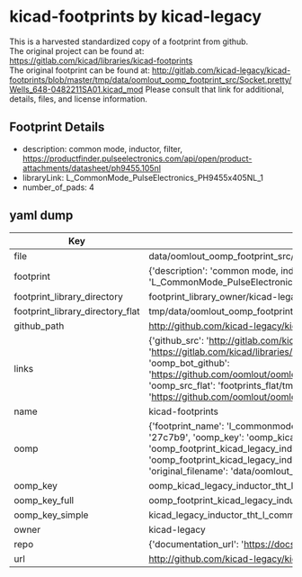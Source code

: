 # kicad-footprints by kicad-legacy  
This is a harvested standardized copy of a footprint from github.  
The original project can be found at:  
https://gitlab.com/kicad/libraries/kicad-footprints  
The original footprint can be found at:
http://gitlab.com/kicad-legacy/kicad-footprints/blob/master/tmp/data/oomlout_oomp_footprint_src/Socket.pretty/Wells_648-0482211SA01.kicad_mod
Please consult that link for additional, details, files, and license information.  
## Footprint Details
* description: common mode, inductor, filter, https://productfinder.pulseelectronics.com/api/open/product-attachments/datasheet/ph9455.105nl  
* libraryLink: L_CommonMode_PulseElectronics_PH9455x405NL_1  
* number_of_pads: 4  
## yaml dump  
| Key | Value |  
| --- | --- |  
| file | data/oomlout_oomp_footprint_src/kicad-footprints/Inductor_THT.pretty/L_CommonMode_PulseElectronics_PH9455x405NL_1.kicad_mod |  
| footprint | {'description': 'common mode, inductor, filter, https://productfinder.pulseelectronics.com/api/open/product-attachments/datasheet/ph9455.105nl', 'libraryLink': 'L_CommonMode_PulseElectronics_PH9455x405NL_1', 'number_of_pads': 4} |  
| footprint_library_directory | footprint_library_owner/kicad-legacy_kicad-footprints |  
| footprint_library_directory_flat | tmp/data/oomlout_oomp_footprint_src/footprints_flat/kicad_legacy_inductor_tht_l_commonmode_pulseelectronics_ph9455x405nl_1/working |  
| github_path | http://github.com/kicad-legacy/kicad-footprints/blob/master/tmp/data/oomlout_oomp_footprint_src/Inductor_THT.pretty/L_CommonMode_PulseElectronics_PH9455x405NL_1.kicad_mod |  
| links | {'github_src': 'http://gitlab.com/kicad-legacy/kicad-footprints/blob/master/tmp/data/oomlout_oomp_footprint_src/Socket.pretty/Wells_648-0482211SA01.kicad_mod', 'github_src_repo': 'https://gitlab.com/kicad/libraries/kicad-footprints', 'oomp_bot': 'tmp/data/oomlout_oomp_footprint_src/footprints/kicad_legacy_inductor_tht_l_commonmode_pulseelectronics_ph9455x405nl_1/working', 'oomp_bot_github': 'https://github.com/oomlout/oomlout_oomp_footprint_bot/tree/main/tmp/data/oomlout_oomp_footprint_src/footprints/kicad_legacy_inductor_tht_l_commonmode_pulseelectronics_ph9455x405nl_1/working', 'oomp_src_flat': 'footprints_flat/tmp/data/oomlout_oomp_footprint_src/footprints_flat/kicad_legacy_inductor_tht_l_commonmode_pulseelectronics_ph9455x405nl_1/working', 'oomp_src_flat_github': 'https://github.com/oomlout/oomlout_oomp_footprint_src/tree/main/tmp/data/oomlout_oomp_footprint_src/footprints_flat/kicad_legacy_inductor_tht_l_commonmode_pulseelectronics_ph9455x405nl_1/working'} |  
| name | kicad-footprints |  
| oomp | {'footprint_name': 'l_commonmode_pulseelectronics_ph9455x405nl_1', 'library_name': 'inductor_tht', 'md5': '27c7b94d428ea5e213ae4bde1462a2c3', 'md5_10': '27c7b94d42', 'md5_5': '27c7b', 'md5_6': '27c7b9', 'oomp_key': 'oomp_kicad_legacy_inductor_tht_l_commonmode_pulseelectronics_ph9455x405nl_1', 'oomp_key_extra': 'oomp_footprint_kicad_legacy_inductor_tht_l_commonmode_pulseelectronics_ph9455x405nl_1', 'oomp_key_full': 'oomp_footprint_kicad_legacy_inductor_tht_l_commonmode_pulseelectronics_ph9455x405nl_1_27c7b9', 'oomp_key_simple': 'kicad_legacy_inductor_tht_l_commonmode_pulseelectronics_ph9455x405nl_1', 'original_filename': 'data/oomlout_oomp_footprint_src/kicad-footprints/Inductor_THT.pretty/L_CommonMode_PulseElectronics_PH9455x405NL_1.kicad_mod', 'owner_name': 'kicad_legacy'} |  
| oomp_key | oomp_kicad_legacy_inductor_tht_l_commonmode_pulseelectronics_ph9455x405nl_1 |  
| oomp_key_full | oomp_footprint_kicad_legacy_inductor_tht_l_commonmode_pulseelectronics_ph9455x405nl_1 |  
| oomp_key_simple | kicad_legacy_inductor_tht_l_commonmode_pulseelectronics_ph9455x405nl_1 |  
| owner | kicad-legacy |  
| repo | {'documentation_url': 'https://docs.github.com/rest/repos/repos#get-a-repository', 'message': 'Not Found'} |  
| url | http://github.com/kicad-legacy/kicad-footprints |  


